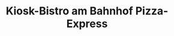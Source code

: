 ---
title: "Kiosk-Bistro am Bahnhof Pizza-Express"
url: /lorch/kiosk-bistro-am-bahnhof-pizza-express/
shop: Kiosk
---